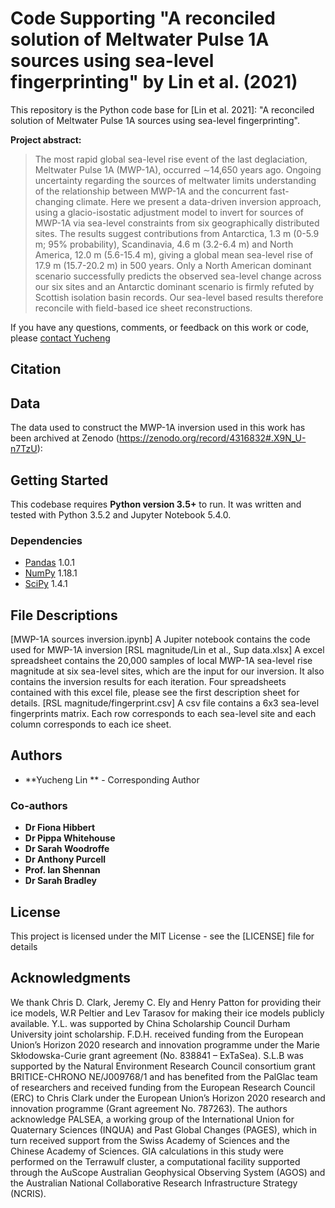 # Code Supporting "A reconciled solution of Meltwater Pulse 1A sources using sea-level fingerprinting" by Lin et al. (2021)

This repository is the Python code base for [Lin et al. 2021]:  "A reconciled solution of Meltwater Pulse 1A sources using sea-level fingerprinting".

**Project abstract:**

> The most rapid global sea-level rise event of the last deglaciation, Meltwater Pulse 1A (MWP-1A), occurred ∼14,650 years ago. Ongoing uncertainty regarding the sources of meltwater limits understanding of the relationship between MWP-1A and the concurrent fast-changing climate. Here we present a data-driven inversion approach, using a glacio-isostatic adjustment model to invert for sources of MWP-1A via sea-level constraints from six geographically distributed sites. The results suggest contributions from Antarctica, 1.3 m (0-5.9 m; 95% probability), Scandinavia, 4.6 m (3.2-6.4 m) and North America, 12.0 m (5.6-15.4 m), giving a global mean sea-level rise of 17.9 m (15.7-20.2 m) in 500 years. Only a North American dominant scenario successfully predicts the observed sea-level change across our six sites and an Antarctic dominant scenario is firmly refuted by Scottish isolation basin records. Our sea-level based results therefore reconcile with field-based ice sheet reconstructions.

If you have any questions, comments, or feedback on this work or code, please [contact Yucheng](mailto:yucheng.lin@durham.ac.uk)

## Citation



## Data

The data used to construct the MWP-1A inversion used in this work has been archived at Zenodo (https://zenodo.org/record/4316832#.X9N_U-n7TzU):


## Getting Started

This codebase requires **Python version 3.5+** to run. It was written and tested with Python 3.5.2 and Jupyter Notebook 5.4.0.

### Dependencies

* [Pandas](https://pandas.pydata.org/) 1.0.1
* [NumPy](https://numpy.org/) 1.18.1
* [SciPy](https://www.scipy.org/) 1.4.1

## File Descriptions

[MWP-1A sources inversion.ipynb] A Jupiter notebook contains the code used for MWP-1A inversion
[RSL magnitude/Lin et al., Sup data.xlsx] A excel spreadsheet contains the 20,000 samples of local MWP-1A sea-level rise magnitude at six sea-level sites, which are the input for our inversion. It also contains the inversion results for each iteration. Four spreadsheets contained with this excel file, please see the first description sheet for details.
[RSL magnitude/fingerprint.csv] A csv file contains a 6x3 sea-level fingerprints matrix. Each row corresponds to each sea-level site and each column corresponds to each ice sheet.  


## Authors

* **Yucheng Lin ** -  Corresponding Author

### Co-authors
* **Dr Fiona Hibbert**
* **Dr Pippa Whitehouse**
* **Dr Sarah Woodroffe**
* **Dr Anthony Purcell**
* **Prof. Ian Shennan**
* **Dr Sarah Bradley**

## License

This project is licensed under the MIT License - see the [LICENSE] file for details

## Acknowledgments

We thank Chris D. Clark, Jeremy C. Ely and Henry Patton for providing their ice models, W.R Peltier and Lev Tarasov for making their ice models publicly available. Y.L. was supported by China Scholarship Council Durham University joint scholarship. F.D.H. received funding from the European Union’s Horizon 2020 research and innovation programme under the Marie Skłodowska-Curie grant agreement (No. 838841 – ExTaSea). S.L.B was supported by the Natural Environment Research Council consortium grant BRITICE-CHRONO NE/J009768/1 and has benefited from the PalGlac team of researchers and received funding from the European Research Council (ERC) to Chris Clark under the European Union’s Horizon 2020 research and innovation programme (Grant agreement No. 787263). The authors acknowledge PALSEA, a working group of the International Union for Quaternary Sciences (INQUA) and Past Global Changes (PAGES), which in turn received support from the Swiss Academy of Sciences and the Chinese Academy of Sciences. GIA calculations in this study were performed on the Terrawulf cluster, a computational facility supported through the AuScope Australian Geophysical Observing System (AGOS) and the Australian National Collaborative Research Infrastructure Strategy (NCRIS).
